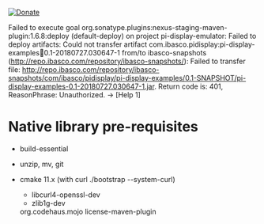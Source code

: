 [![Donate](https://img.shields.io/badge/Donate-PayPal-green.svg)](https://www.paypal.com/cgi-bin/webscr?cmd=_s-xclick&hosted_button_id=TC2KWPSJPAQ66)


Failed to execute goal org.sonatype.plugins:nexus-staging-maven-plugin:1.6.8:deploy (default-deploy) on project pi-display-emulator: Failed to deploy artifacts: Could not transfer artifact com.ibasco.pidisplay:pi-display-examples:jar:0.1-20180727.030647-1 from/to ibasco-snapshots (http://repo.ibasco.com/repository/ibasco-snapshots/): Failed to transfer file: http://repo.ibasco.com/repository/ibasco-snapshots/com/ibasco/pidisplay/pi-display-examples/0.1-SNAPSHOT/pi-display-examples-0.1-20180727.030647-1.jar. Return code is: 401, ReasonPhrase: Unauthorized. -> [Help 1]

# Native library pre-requisites

- build-essential
- unzip, mv, git
- cmake 11.x (with curl ./bootstrap --system-curl)
    - libcurl4-openssl-dev
    - zlib1g-dev
    
    
    <!-- GENERATE LICENSE HEADERS IN SOURCE FILES -->
    <plugin>
    	<groupId>org.codehaus.mojo</groupId>
    	<artifactId>license-maven-plugin</artifactId>
    </plugin>

 